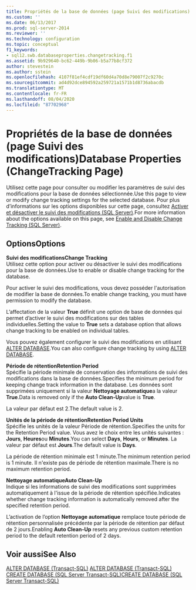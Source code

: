 ```yaml
---
title: Propriétés de la base de données (page Suivi des modifications) | Microsoft Docs
ms.custom: ''
ms.date: 06/13/2017
ms.prod: sql-server-2014
ms.reviewer: ''
ms.technology: configuration
ms.topic: conceptual
f1_keywords:
- sql12.swb.databaseproperties.changetracking.f1
ms.assetid: 9b929640-bc62-449b-9b06-b5a77b8cf372
author: stevestein
ms.author: sstein
ms.openlocfilehash: 4107f81ef4cdf19df60d4a70d8e79007f2c9270c
ms.sourcegitcommit: ad4d92dce894592a259721a1571b1d8736abacdb
ms.translationtype: MT
ms.contentlocale: fr-FR
ms.lasthandoff: 08/04/2020
ms.locfileid: "87702968"
---
```

# <a name="database-properties-changetracking-page"></a><span data-ttu-id="0ec7e-102">Propriétés de la base de données (page Suivi des modifications)</span><span class="sxs-lookup"><span data-stu-id="0ec7e-102">Database Properties (ChangeTracking Page)</span></span>
  <span data-ttu-id="0ec7e-103">Utilisez cette page pour consulter ou modifier les paramètres de suivi des modifications pour la base de données sélectionnée.</span><span class="sxs-lookup"><span data-stu-id="0ec7e-103">Use this page to view or modify change tracking settings for the selected database.</span></span> <span data-ttu-id="0ec7e-104">Pour plus d’informations sur les options disponibles sur cette page, consultez [Activer et désactiver le suivi des modifications &#40;SQL Server&#41;](../track-changes/enable-and-disable-change-tracking-sql-server.md).</span><span class="sxs-lookup"><span data-stu-id="0ec7e-104">For more information about the options available on this page, see [Enable and Disable Change Tracking &#40;SQL Server&#41;](../track-changes/enable-and-disable-change-tracking-sql-server.md).</span></span>  
  
## <a name="options"></a><span data-ttu-id="0ec7e-105">Options</span><span class="sxs-lookup"><span data-stu-id="0ec7e-105">Options</span></span>  
 <span data-ttu-id="0ec7e-106">**Suivi des modifications**</span><span class="sxs-lookup"><span data-stu-id="0ec7e-106">**Change Tracking**</span></span>  
 <span data-ttu-id="0ec7e-107">Utilisez cette option pour activer ou désactiver le suivi des modifications pour la base de données.</span><span class="sxs-lookup"><span data-stu-id="0ec7e-107">Use to enable or disable change tracking for the database.</span></span>  
  
 <span data-ttu-id="0ec7e-108">Pour activer le suivi des modifications, vous devez posséder l'autorisation de modifier la base de données.</span><span class="sxs-lookup"><span data-stu-id="0ec7e-108">To enable change tracking, you must have permission to modify the database.</span></span>  
  
 <span data-ttu-id="0ec7e-109">L’affectation de la valeur **True** définit une option de base de données qui permet d’activer le suivi des modifications sur des tables individuelles.</span><span class="sxs-lookup"><span data-stu-id="0ec7e-109">Setting the value to **True** sets a database option that allows change tracking to be enabled on individual tables.</span></span>  
  
 <span data-ttu-id="0ec7e-110">Vous pouvez également configurer le suivi des modifications en utilisant [ALTER DATABASE](/sql/t-sql/statements/alter-database-transact-sql).</span><span class="sxs-lookup"><span data-stu-id="0ec7e-110">You can also configure change tracking by using [ALTER DATABASE](/sql/t-sql/statements/alter-database-transact-sql).</span></span>  
  
 <span data-ttu-id="0ec7e-111">**Période de rétention**</span><span class="sxs-lookup"><span data-stu-id="0ec7e-111">**Retention Period**</span></span>  
 <span data-ttu-id="0ec7e-112">Spécifie la période minimale de conservation des informations de suivi des modifications dans la base de données.</span><span class="sxs-lookup"><span data-stu-id="0ec7e-112">Specifies the minimum period for keeping change track information in the database.</span></span> <span data-ttu-id="0ec7e-113">Les données sont supprimées uniquement si la valeur **Nettoyage automatique**a la valeur **True**.</span><span class="sxs-lookup"><span data-stu-id="0ec7e-113">Data is removed only if the **Auto Clean-Up**value is **True**.</span></span>  
  
 <span data-ttu-id="0ec7e-114">La valeur par défaut est 2.</span><span class="sxs-lookup"><span data-stu-id="0ec7e-114">The default value is 2.</span></span>  
  
 <span data-ttu-id="0ec7e-115">**Unités de la période de rétention**</span><span class="sxs-lookup"><span data-stu-id="0ec7e-115">**Retention Period Units**</span></span>  
 <span data-ttu-id="0ec7e-116">Spécifie les unités de la valeur Période de rétention.</span><span class="sxs-lookup"><span data-stu-id="0ec7e-116">Specifies the units for the Retention Period value.</span></span> <span data-ttu-id="0ec7e-117">Vous avez le choix entre les unités suivantes : **Jours**, **Heures**ou **Minutes**.</span><span class="sxs-lookup"><span data-stu-id="0ec7e-117">You can select **Days**, **Hours**, or **Minutes**.</span></span> <span data-ttu-id="0ec7e-118">La valeur par défaut est **Jours**.</span><span class="sxs-lookup"><span data-stu-id="0ec7e-118">The default value is **Days**.</span></span>  
  
 <span data-ttu-id="0ec7e-119">La période de rétention minimale est 1 minute.</span><span class="sxs-lookup"><span data-stu-id="0ec7e-119">The minimum retention period is 1 minute.</span></span> <span data-ttu-id="0ec7e-120">Il n'existe pas de période de rétention maximale.</span><span class="sxs-lookup"><span data-stu-id="0ec7e-120">There is no maximum retention period.</span></span>  
  
 <span data-ttu-id="0ec7e-121">**Nettoyage automatique**</span><span class="sxs-lookup"><span data-stu-id="0ec7e-121">**Auto Clean-Up**</span></span>  
 <span data-ttu-id="0ec7e-122">Indique si les informations de suivi des modifications sont supprimées automatiquement à l'issue de la période de rétention spécifiée.</span><span class="sxs-lookup"><span data-stu-id="0ec7e-122">Indicates whether change tracking information is automatically removed after the specified retention period.</span></span>  
  
 <span data-ttu-id="0ec7e-123">L’activation de l’option **Nettoyage automatique** remplace toute période de rétention personnalisée précédente par la période de rétention par défaut de 2 jours.</span><span class="sxs-lookup"><span data-stu-id="0ec7e-123">Enabling **Auto Clean-Up** resets any previous custom retention period to the default retention period of 2 days.</span></span>  
  
## <a name="see-also"></a><span data-ttu-id="0ec7e-124">Voir aussi</span><span class="sxs-lookup"><span data-stu-id="0ec7e-124">See Also</span></span>  
 <span data-ttu-id="0ec7e-125">[ALTER DATABASE &#40;Transact-SQL&#41;](/sql/t-sql/statements/alter-database-transact-sql) </span><span class="sxs-lookup"><span data-stu-id="0ec7e-125">[ALTER DATABASE &#40;Transact-SQL&#41;](/sql/t-sql/statements/alter-database-transact-sql) </span></span>  
 [<span data-ttu-id="0ec7e-126">CREATE DATABASE &#40;SQL Server Transact-SQL&#41;</span><span class="sxs-lookup"><span data-stu-id="0ec7e-126">CREATE DATABASE &#40;SQL Server Transact-SQL&#41;</span></span>](/sql/t-sql/statements/create-database-sql-server-transact-sql)  
  
  
